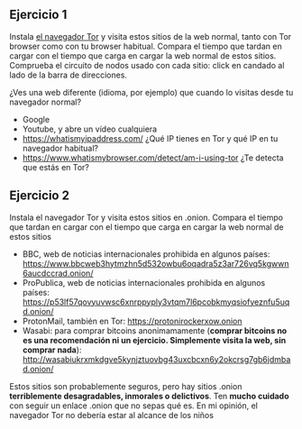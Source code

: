 ## Ejercicio 1

Instala [el navegador Tor](https://www.torproject.org/download/) y visita estos
sitios de la web normal, tanto con Tor browser como con tu browser habitual.
Compara el tiempo que tardan en cargar con el tiempo que carga en cargar la web
normal de estos sitios. Comprueba el circuito de nodos usado con cada sitio:
click en candado al lado de la barra de direcciones.

¿Ves una web diferente (idioma, por ejemplo) que cuando lo visitas desde tu
navegador normal? 

- Google
- Youtube, y abre un vídeo cualquiera
- https://whatismyipaddress.com/ ¿Qué IP tienes en Tor y qué IP en tu navegador
  habitual?
- https://www.whatismybrowser.com/detect/am-i-using-tor ¿Te detecta que estás
  en Tor?

## Ejercicio 2

Instala el navegador Tor y visita estos sitios en .onion. Compara el tiempo que
tardan en cargar con el tiempo que carga en cargar la web normal de estos
sitios

- BBC, web de noticias internacionales prohibida en algunos países:
  https://www.bbcweb3hytmzhn5d532owbu6oqadra5z3ar726vq5kgwwn6aucdccrad.onion/
- ProPublica, web de noticias internacionales prohibida en algunos países:
  https://p53lf57qovyuvwsc6xnrppyply3vtqm7l6pcobkmyqsiofyeznfu5uqd.onion/
- ProtonMail, también en Tor: https://protonirockerxow.onion
- Wasabi: para comprar bitcoins anonimamamente (**comprar bitcoins no es una
  recomendación ni un ejercicio. Simplemente visita la web, sin comprar
  nada**):
  http://wasabiukrxmkdgve5kynjztuovbg43uxcbcxn6y2okcrsg7gb6jdmbad.onion/

Estos sitios son probablemente seguros, pero hay sitios .onion **terriblemente
desagradables, inmorales o delictivos**. Ten **mucho cuidado** con seguir un
enlace .onion que no sepas qué es. En mi opinión, el navegador Tor no debería
estar al alcance de los niños
